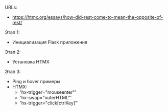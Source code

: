 URLs:
- https://htmx.org/essays/how-did-rest-come-to-mean-the-opposite-of-rest/

Этап 1:
- Инициализация Flask приложения

Этап 2:
- Установка HTMX

Этап 3:
- Ping и hover примеры
- HTMX:
  - 'hx-trigger="mouseenter"'
  - 'hx-swap="outerHTML"'
  - 'hx-trigger="click[ctrlKey]"'